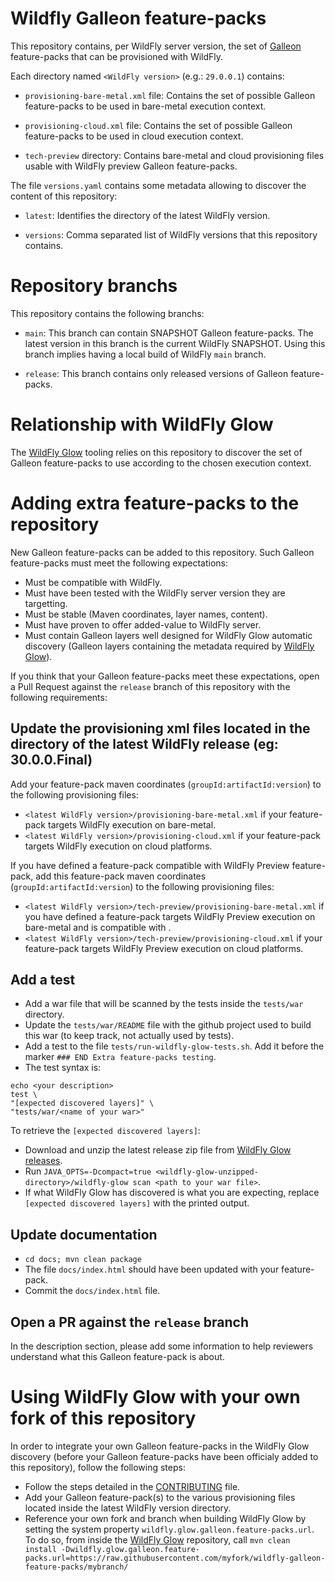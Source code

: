 # Wildfly Galleon feature-packs

This repository contains, per WildFly server version, the set of [Galleon](https://github.com/wildfly/galleon) feature-packs that can be provisioned with WildFly.

Each directory named `<WildFly version>` (e.g.: `29.0.0.1`) contains:

* `provisioning-bare-metal.xml` file: Contains the set of possible Galleon feature-packs to be used in bare-metal execution context.

* `provisioning-cloud.xml` file: Contains the set of possible Galleon feature-packs to be used in cloud execution context.

* `tech-preview` directory: Contains bare-metal and cloud provisioning files usable with WildFly preview Galleon feature-packs.

The file `versions.yaml` contains some metadata allowing to discover the content of this repository:

* `latest`: Identifies the directory of the latest WildFly version.

* `versions`: Comma separated list of WildFly versions that this repository contains.


# Repository branchs

This repository contains the following branchs:

* `main`: This branch can contain SNAPSHOT Galleon feature-packs. The latest version in this branch is the current WildFly SNAPSHOT. Using this branch implies having a local build of WildFly `main` branch.

* `release`: This branch contains only released versions of Galleon feature-packs.


# Relationship with WildFly Glow

The [WildFly Glow](https://github.com/wildfly/wildfly-glow) tooling relies on this repository to discover the set of Galleon 
feature-packs to use according to the chosen execution context.


# Adding extra feature-packs to the repository

New Galleon feature-packs can be added to this repository. Such Galleon feature-packs must meet the following expectations: 

* Must be compatible with WildFly.
* Must have been tested with the WildFly server version they are targetting.
* Must be stable (Maven coordinates, layer names, content).
* Must have proven to offer added-value to WildFly server. 
* Must contain Galleon layers well designed for WildFly Glow automatic discovery (Galleon layers containing the metadata required by [WildFly Glow](https://github.com/wildfly/wildfly-glow)).

If you think that your Galleon feature-packs meet these expectations, open a Pull Request against the `release` branch 
of this repository with the following requirements:


## Update the provisioning xml files located in the directory of the latest WildFly release (eg: 30.0.0.Final)

Add your feature-pack maven coordinates (`groupId:artifactId:version`) to the following provisioning files:

* `<latest WildFly version>/provisioning-bare-metal.xml` if your feature-pack targets WildFly execution on bare-metal.
* `<latest WildFly version>/provisioning-cloud.xml` if your feature-pack targets WildFly execution on cloud platforms.

If you have defined a feature-pack compatible with WildFly Preview feature-pack, 
add this feature-pack maven coordinates (`groupId:artifactId:version`) to the following provisioning files:

* `<latest WildFly version>/tech-preview/provisioning-bare-metal.xml` if you have defined a feature-pack targets WildFly Preview execution on bare-metal and is compatible with .
* `<latest WildFly version>/tech-preview/provisioning-cloud.xml` if your feature-pack targets WildFly Preview execution on cloud platforms.

## Add a test

* Add a war file that will be scanned by the tests inside the `tests/war` directory.
* Update the `tests/war/README` file with the github project used to build this war (to keep track, not actually used by tests).
* Add a test to the file `tests/run-wildfly-glow-tests.sh`. Add it before the marker `### END Extra feature-packs testing`.
* The test syntax is: 
```
echo <your description>
test \
"[expected discovered layers]" \
"tests/war/<name of your war>"
```

To retrieve the `[expected discovered layers]`:

* Download and unzip the latest release zip file from [WildFly Glow releases](https://github.com/wildfly/wildfly-glow/releases). 
* Run `JAVA_OPTS=-Dcompact=true <wildfly-glow-unzipped-directory>/wildfly-glow scan <path to your war file>`.
* If what WildFly Glow has discovered is what you are expecting, replace `[expected discovered layers]` with the printed output.

## Update documentation

* `cd docs; mvn clean package`
* The file `docs/index.html` should have been updated with your feature-pack.
* Commit the `docs/index.html` file.

## Open a PR against the `release` branch

In the description section, please add some information to help reviewers understand what this Galleon feature-pack is about.


# Using WildFly Glow with your own fork of this repository

In order to integrate your own Galleon feature-packs in the WildFly Glow discovery (before 
your Galleon feature-packs have been officialy added to this repository), follow the following steps:

* Follow the steps detailed in the [CONTRIBUTING](CONTRIBUTING.md) file.
* Add your Galleon feature-pack(s) to the various provisioning files located inside the latest WildFly version directory.
* Reference your own fork and branch when building WildFly Glow by setting the system property `wildfly.glow.galleon.feature-packs.url`. 
To do so, from inside the [WildFly Glow](https://github.com/wildfly/wildfly-glow) repository, call `mvn clean install -Dwildfly.glow.galleon.feature-packs.url=https://raw.githubusercontent.com/myfork/wildfly-galleon-feature-packs/mybranch/`
